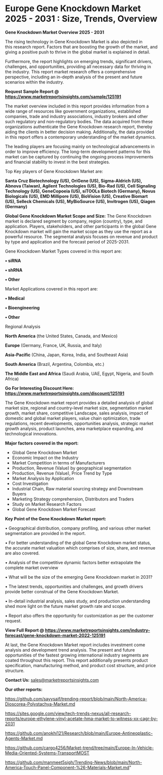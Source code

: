  # Europe Gene Knockdown Market 2025 - 2031 : Size, Trends, Overview

<Strong> Gene Knockdown Market Overview 2025 - 2031</strong>

The rising technology in Gene Knockdown Market is also depicted in this research report. Factors that are boosting the growth of the market, and giving a positive push to thrive in the global market is explained in detail.

Furthermore, the report highlights on emerging trends, significant drivers, challenges, and opportunities, providing all necessary data for thriving in the industry. This report market research offers a comprehensive perspective, including an in-depth analysis of the present and future scenarios within the industry.

<strong>Request Sample Report @ <a href=https://www.marketreportsinsights.com/sample/125191>https://www.marketreportsinsights.com/sample/125191</a></strong>

The market overview included in this report provides information from a wide range of resources like government organizations, established companies, trade and industry associations, industry brokers and other such regulatory and non-regulatory bodies. The data acquired from these organizations authenticate the Gene Knockdown research report, thereby aiding the clients in better decision making. Additionally, the data provided in this report offers a contemporary understanding of the market dynamics.

The leading players are focusing mainly on technological advancements in order to improve efficiency. The long-term development patterns for this market can be captured by continuing the ongoing process improvements and financial stability to invest in the best strategies.

Top Key players of Gene Knockdown Market are:

<strong>Santa Cruz Biotechnology (US), OriGene (US), Sigma-Aldrich (US), Abnova (Taiwan), Agilent Technologies (US), Bio-Rad (US), Cell Signaling Technology (US), GeneCopoeia (US), siTOOLs Biotech (Germany), Novus Biologicals (US), EMD Millipore (US), BioVision (US), Creative Biomart (US), Selleck Chemicals (US), MyBioSource (US), Invitrogen (US), Qiagen (Germany)</strong>

<strong><b>Global Gene Knockdown Market Scope and Size:</b></strong>
The Gene Knockdown market is declared segment by company, region (country), type, and application. Players, stakeholders, and other participants in the global Gene Knockdown market will gain the market scope as they use the report as a powerful resource. The segmental analysis focuses on revenue and product by type and application and the forecast period of 2025-2031.

Gene Knockdown Market Types covered in this report are:

<strong>• siRNA

• shRNA

• Other</strong>

Market Applications covered in this report are:

<strong>• Medical

• Bioengineering

• Other</strong> 

Regional Analysis

<strong>North America</strong> (the United States, Canada, and Mexico)

<strong>Europe</strong> (Germany, France, UK, Russia, and Italy)

<strong>Asia-Pacific</strong> (China, Japan, Korea, India, and Southeast Asia)

<strong>South America</strong> (Brazil, Argentina, Colombia, etc.)

<strong>The Middle East and Africa</strong> (Saudi Arabia, UAE, Egypt, Nigeria, and South Africa)

<strong>Go For Interesting Discount Here: <a href=https://www.marketreportsinsights.com/discount/125191>https://www.marketreportsinsights.com/discount/125191</a></strong>

The Gene Knockdown market report provides a detailed analysis of global market size, regional and country-level market size, segmentation market growth, market share, competitive Landscape, sales analysis, impact of domestic and global market players, value chain optimization, trade regulations, recent developments, opportunities analysis, strategic market growth analysis, product launches, area marketplace expanding, and technological innovations.

<strong><b>Major factors covered in the report:</b></strong>
<ul>
  <li>Global Gene Knockdown Market </li>
  <li>Economic Impact on the Industry</li>
  <li>Market Competition in terms of Manufacturers</li>
  <li>Production, Revenue (Value) by geographical segmentation</li>
  <li>Production, Revenue (Value), Price Trend by Type</li>
  <li>Market Analysis by Application</li>
  <li>Cost Investigation</li>
  <li>Industrial Chain, Raw material sourcing strategy and Downstream Buyers</li>
  <li>Marketing Strategy comprehension, Distributors and Traders</li>
  <li>Study on Market Research Factors</li>
  <li>Global Gene Knockdown Market Forecast</li>
</ul>

<strong><b>Key Point of the Gene Knockdown Market report:</b></strong>

• Geographical distribution, company profiling, and various other market segmentation are provided in the report.

• For better understanding of the global Gene Knockdown market status, the accurate market valuation which comprises of size, share, and revenue are also covered.

• Analysis of the competitive dynamic factors better extrapolate the complete market overview

• What will be the size of the emerging Gene Knockdown market in 2031?

• The latest trends, opportunities and challenges, and growth drivers provide better construal of the Gene Knockdown Market.

• In-detail industrial analysis, sales study, and production understanding shed more light on the future market growth rate and scope.

• Report also offers the opportunity for customization as per the customer request.

<strong><b>View Full Report @ <a href=https://www.marketreportsinsights.com/industry-forecast/gene-knockdown-market-2022-125191>https://www.marketreportsinsights.com/industry-forecast/gene-knockdown-market-2022-125191</a></b></strong>


At last, the Gene Knockdown Market report includes investment come analysis and development trend analysis. The present and future opportunities of the fastest growing international industry segments are coated throughout this report. This report additionally presents product specification, manufacturing method, and product cost structure, and price structure.

<strong>Contact Us:</strong>
sales@marketreportsinsights.com

<strong>Our other reports:</strong>

<a href=https://github.com/sayysaif/trending-report/blob/main/North-America-Dioscorea-Polystachya-Market.md>https://github.com/sayysaif/trending-report/blob/main/North-America-Dioscorea-Polystachya-Market.md</a>

<a href=https://sites.google.com/view/tech-trends-nexus/all-research-reports/europe-ethylene-vinyl-acetate-hma-market-to-witness-xx-cagr-by-2031>https://sites.google.com/view/tech-trends-nexus/all-research-reports/europe-ethylene-vinyl-acetate-hma-market-to-witness-xx-cagr-by-2031</a>

<a href=https://github.com/anokhi121/Research/blob/main/Europe-Antineoplastic-Agents-Market.md>https://github.com/anokhi121/Research/blob/main/Europe-Antineoplastic-Agents-Market.md</a>

<a href=https://github.com/cargo4256/Market-trend/tree/main/Europe-In-Vehicle-Media-Oriented-Systems-TransportMOST>https://github.com/cargo4256/Market-trend/tree/main/Europe-In-Vehicle-Media-Oriented-Systems-TransportMOST</a>

<a href=https://github.com/manmeet5sigh/Trending-News/blob/main/North-America-Touch-Panel-Component-%26-Materials-Market.md>https://github.com/manmeet5sigh/Trending-News/blob/main/North-America-Touch-Panel-Component-%26-Materials-Market.md</a>"
